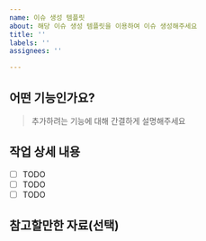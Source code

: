 ```yaml
---
name: 이슈 생성 템플릿
about: 해당 이슈 생성 템플릿을 이용하여 이슈 생성해주세요
title: ''
labels: ''
assignees: ''

---
```


## 어떤 기능인가요?

> 추가하려는 기능에 대해 간결하게 설명해주세요

## 작업 상세 내용

- [ ] TODO
- [ ] TODO
- [ ] TODO

## 참고할만한 자료(선택)
